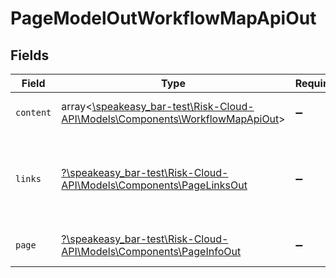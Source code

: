 # PageModelOutWorkflowMapApiOut


## Fields

| Field                                                                                                                     | Type                                                                                                                      | Required                                                                                                                  | Description                                                                                                               |
| ------------------------------------------------------------------------------------------------------------------------- | ------------------------------------------------------------------------------------------------------------------------- | ------------------------------------------------------------------------------------------------------------------------- | ------------------------------------------------------------------------------------------------------------------------- |
| `content`                                                                                                                 | array<[\speakeasy_bar-test\Risk-Cloud-API\Models\Components\WorkflowMapApiOut](../../models/shared/WorkflowMapApiOut.md)> | :heavy_minus_sign:                                                                                                        | A array of returned items                                                                                                 |
| `links`                                                                                                                   | [?\speakeasy_bar-test\Risk-Cloud-API\Models\Components\PageLinksOut](../../models/shared/PageLinksOut.md)                 | :heavy_minus_sign:                                                                                                        | A collection of page URL links for navigation and iteration                                                               |
| `page`                                                                                                                    | [?\speakeasy_bar-test\Risk-Cloud-API\Models\Components\PageInfoOut](../../models/shared/PageInfoOut.md)                   | :heavy_minus_sign:                                                                                                        | A collection page metadata                                                                                                |